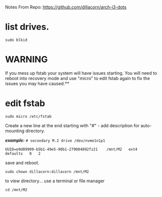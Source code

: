 Notes From Repo: https://github.com/dillacorn/arch-i3-dots

# list drives.

`sudo blkid`

# WARNING
If you mess up fstab your system will have issues starting. You will need to reboot into recovery mode and use "micro" to edit fstab again to fix the issues you may have caused.**

# edit fstab

`sudo micro /etc/fstab`

Create a new line at the end starting with "#" - add description for auto-mounting directory.

***example:***
`# secondary M.2 drive /dev/nvme1n1p1`

`UUID=e9d89909-b5b1-49e5-90b1-279004892fz21    /mnt/M2   ext4   defaults   0   2`

save and reboot.

`sudo chown dillacorn:dillacorn /mnt/M2`

to view directory... use a terminal or file manager

`cd /mnt/M2`
